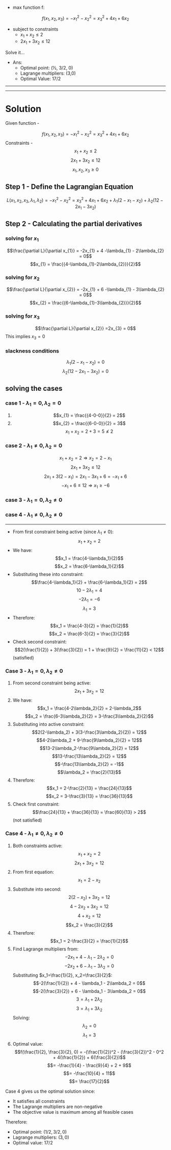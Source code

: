 - max function f:

$$f(x_{1},x_{2},x_{3}) = -x_{1}^{2}-x_{2}^{2}= x_{3}^{2}+4x_{1}+6x_{2}$$

- subject to constraints
	- $x_{1} + x_{2} \le 2$
	- $2x_{1} + 3x_{2} \le 12$


Solve it...

- Ans:
	- Optimal point: (1⁄2, 3/2, 0)
	- Lagrange multipliers: (3,0)
	- Optimal Value: 17/2


---
---


# Solution

Given function - 

$$f(x_{1},x_{2},x_{3}) = -x_{1}^{2}-x_{2}^{2}= x_{3}^{2}+4x_{1}+6x_{2}$$
Constraints - 
 $$x_{1} + x_{2} \le 2$$ $$2x_{1} + 3x_{2} \le 12$$
$$x_{1},x_{2},x_{3} \ge 0$$

## Step 1 - Define the Lagrangian Equation

$$L(x_{1},x_{2},x_{3},\lambda_{1},\lambda_{2}) = -x_{1}^{2}-x_{2}^{2}= x_{3}^{2}+4x_{1}+6x_{2} + \lambda_{1}(2-x_{1}-x_{2}) + \lambda_{2}(12-2x_{1}-3x_{2})$$

## Step 2 - Calculating the partial derivatives

### solving for $x_{1}$

$$\frac{\partial L}{\partial x_{1}} = -2x_{1} + 4 -\lambda_{1} - 2\lambda_{2} = 0$$
$$x_{1} = \frac{{4-\lambda_{1}-2\lambda_{2}}}{2}$$
### solving for $x_{2}$
$$\frac{\partial L}{\partial x_{2}} = -2x_{1} + 6 -\lambda_{1} - 3\lambda_{2} = 0$$
$$x_{2} = \frac{{6-\lambda_{1}-3\lambda_{2}}}{2}$$
### solving for $x_{3}$
$$\frac{\partial L}{\partial x_{2}} =2x_{3}  = 0$$
This implies $x_{3} = 0$

### slackness conditions

$$\lambda_{1}(2-x_{1}-x_{2}) = 0$$
$$\lambda_{2}(12-2x_{1}-3x_{2}) = 0$$

## solving the cases

### case 1 - $\lambda_{1}=0, \lambda_{2}=0$
1. $$x_{1} = \frac{{4-0-0}}{2} = 2$$
2. $$x_{2} = \frac{{6-0-0}}{2} = 3$$
$$x_{1}+x_{2} = 2+3 = 5 \not\le 2$$

### case 2 - $\lambda_{1} \ne0, \lambda_{2}=0$

$$x_{1} + x_{2} = 2 \Rightarrow x_{2} = 2 - x_{1}$$
$$2x_{1}+3x_{2} \le 12$$
$$2x_{1}+ 3(2-x_{1}) = 2x_{1} - 3x_{1} + 6 = -x_{1} + 6$$
$$-x_{1}+6 \le 12 \Rightarrow x_{1} \ge -6$$
### case 3 - $\lambda_{1}=0, \lambda_{2}\neq0$


### case 4 - $\lambda_{1}\ne0, \lambda_{2}\ne0$





---

- From first constraint being active (since $\lambda_1 \neq 0$): $$x_1 + x_2 = 2$$
- We have: $$x_1 = \frac{4-\lambda_1}{2}$$ $$x_2 = \frac{6-\lambda_1}{2}$$
- Substituting these into constraint: $$\frac{4-\lambda_1}{2} + \frac{6-\lambda_1}{2} = 2$$ $$10-2\lambda_1 = 4$$ $$-2\lambda_1 = -6$$ $$\lambda_1 = 3$$
- Therefore: $$x_1 = \frac{4-3}{2} = \frac{1}{2}$$ $$x_2 = \frac{6-3}{2} = \frac{3}{2}$$
- Check second constraint: $$2(\frac{1}{2}) + 3(\frac{3}{2}) = 1 + \frac{9}{2} = \frac{11}{2} < 12$$ (satisfied)

### Case 3 - $\lambda_1 = 0, \lambda_2 \neq 0$

1. From second constraint being active: $$2x_1 + 3x_2 = 12$$
2. We have: $$x_1 = \frac{4-2\lambda_2}{2} = 2-\lambda_2$$ $$x_2 = \frac{6-3\lambda_2}{2} = 3-\frac{3\lambda_2}{2}$$
3. Substituting into active constraint: $$2(2-\lambda_2) + 3(3-\frac{3\lambda_2}{2}) = 12$$ $$4-2\lambda_2 + 9-\frac{9\lambda_2}{2} = 12$$ $$13-2\lambda_2-\frac{9\lambda_2}{2} = 12$$ $$13-\frac{13\lambda_2}{2} = 12$$ $$-\frac{13\lambda_2}{2} = -1$$ $$\lambda_2 = \frac{2}{13}$$
4. Therefore: $$x_1 = 2-\frac{2}{13} = \frac{24}{13}$$ $$x_2 = 3-\frac{3}{13} = \frac{36}{13}$$
5. Check first constraint: $$\frac{24}{13} + \frac{36}{13} = \frac{60}{13} > 2$$ (not satisfied)

### Case 4 - $\lambda_1 \neq 0, \lambda_2 \neq 0$

1. Both constraints active: $$x_1 + x_2 = 2$$ $$2x_1 + 3x_2 = 12$$
2. From first equation: $$x_1 = 2-x_2$$
3. Substitute into second: $$2(2-x_2) + 3x_2 = 12$$ $$4-2x_2 + 3x_2 = 12$$ $$4 + x_2 = 12$$ $$x_2 = \frac{3}{2}$$
4. Therefore: $$x_1 = 2-\frac{3}{2} = \frac{1}{2}$$
5. Find Lagrange multipliers from: $$-2x_1 + 4 - \lambda_1 - 2\lambda_2 = 0$$ $$-2x_2 + 6 - \lambda_1 - 3\lambda_2 = 0$$ Substituting $x_1=\frac{1}{2}, x_2=\frac{3}{2}$: $$-2(\frac{1}{2}) + 4 - \lambda_1 - 2\lambda_2 = 0$$ $$-2(\frac{3}{2}) + 6 - \lambda_1 - 3\lambda_2 = 0$$ $$3 = \lambda_1 + 2\lambda_2$$ $$3 = \lambda_1 + 3\lambda_2$$ Solving: $$\lambda_2 = 0$$ $$\lambda_1 = 3$$
6. Optimal value: $$f(\frac{1}{2}, \frac{3}{2}, 0) = -(\frac{1}{2})^2 - (\frac{3}{2})^2 - 0^2 + 4(\frac{1}{2}) + 6(\frac{3}{2})$$ $$= -\frac{1}{4} - \frac{9}{4} + 2 + 9$$ $$= -\frac{10}{4} + 11$$ $$= \frac{17}{2}$$

Case 4 gives us the optimal solution since:

- It satisfies all constraints
- The Lagrange multipliers are non-negative
- The objective value is maximum among all feasible cases

Therefore:

- Optimal point: $(1/2, 3/2, 0)$
- Lagrange multipliers: $(3,0)$
- Optimal value: $17/2$